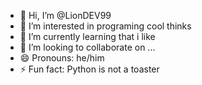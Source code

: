 - 👋 Hi, I’m @LionDEV99
- 👀 I’m interested in programing cool thinks
- 🌱 I’m currently learning that i like
- 💞️ I’m looking to collaborate on ...
- 😄 Pronouns: he/him
- ⚡ Fun fact: Python is not a toaster

<!---
RafaDEV99/RafaDEV99 is a ✨ special ✨ repository because its `README.md` (this file) appears on your GitHub profile.
You can click the Preview link to take a look at your changes.
--->
